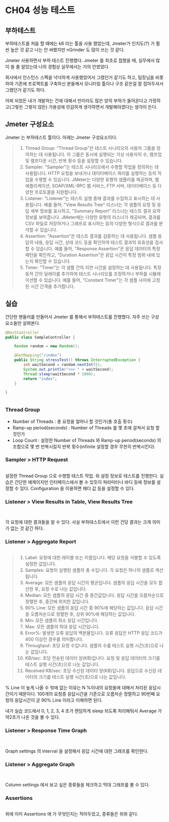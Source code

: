 # CH04 성능 테스트

## 부하테스트

부하테스트를 처음 할 때에는 k6 라는 툴을 사용 했었는데, Jmeter가 인지도(?) 가 훨씬 높은 것 같고 나는 안 써봤지만 nGrinder 도 많이 쓰는 것 같다.

Jmeter 사용하면서 부하 테스트 진행했다. Jmeter 를 최초로 접했을 때, 실무에서 많이 쓸 줄 알았는데 나의 경험상 실무에서는 거의 안썼었다.

회사에서 인스턴스 스펙을 넉넉하게 사용했었어서 그랬던거 같기도 하고, 팀장님을 비롯하여 기존에 프로젝트를 구축하신 분들께서 모니터링 툴이나 구조 같은걸 잘 잡아두셔서 그랬던거 같기도 하다.

어찌 되었든 내가 개발하는 건에 대해서 만이라도 많은 양의 부하가 들어온다고 가정하고(그렇든 그렇지 않든) 가용성에 민감하게 생각하면서 개발해야겠다는 생각이 든다.



## Jmeter 구성요소

Jmeter 는 부하테스트 툴이다. 아래는 Jmeter 구성요소이다.

> 1. Thread Group: "Thread Group"은 테스트 시나리오의 사용자 그룹을 정의하는 데 사용됩니다. 이 그룹은 동시에 실행되는 가상 사용자의 수, 램프업 및 램프다운 시간, 반복 횟수 등을 설정할 수 있습니다.
> 2. Sampler: "Sampler"는 테스트 시나리오에서 수행할 작업을 정의하는 데 사용됩니다. HTTP 요청을 보내거나 데이터베이스 쿼리를 실행하는 등의 작업을 수행할 수 있습니다. JMeter는 다양한 유형의 샘플러를 제공하며, 웹 애플리케이션, SOAP/XML-RPC 웹 서비스, FTP 서버, 데이터베이스 등 다양한 프로토콜을 지원합니다.
> 3. Listener: "Listener"는 테스트 실행 중에 결과를 수집하고 표시하는 데 사용됩니다. 예를 들어, "View Results Tree" 리스너는 각 샘플의 요청 및 응답 세부 정보를 표시하고, "Summary Report" 리스너는 테스트 결과 요약 정보를 보여줍니다. JMeter에는 다양한 유형의 리스너가 제공되며, 결과를 CSV 파일로 저장하거나 그래프로 표시하는 등의 다양한 형식으로 결과를 분석할 수 있습니다.
> 4. Assertion: "Assertion"은 테스트 결과를 검증하는 데 사용됩니다. 샘플 응답의 내용, 응답 시간, 상태 코드 등을 확인하여 테스트 결과의 유효성을 검사할 수 있습니다. 예를 들어, "Response Assertion"은 응답 데이터의 특정 패턴을 확인하고, "Duration Assertion"은 응답 시간이 특정 범위 내에 있는지 확인할 수 있습니다.
> 5. Timer: "Timer"는 각 샘플 간의 지연 시간을 설정하는 데 사용됩니다. 특정 동작 간의 딜레이를 추가하여 테스트 시나리오를 조정하거나 부하를 시뮬레이션할 수 있습니다. 예를 들어, "Constant Timer"는 각 샘플 사이에 고정된 시간 간격을 추가합니다.



## 실습

간단한 핸들러를 만들어서 Jmeter 를 통해서 부하테스트를 진행했다. 자주 쓰는 구성 요소들만 살펴본다.

```java
@RestController
public class SampleController {

    Random random = new Random();

    @GetMapping("/index")
    public String stressTest() throws InterruptedException {
        int waitSecond = random.nextInt(5);
        System.out.println(">>> " + waitSecond);
        Thread.sleep(waitSecond * 1000);
        return "index";
    }

}
```

<figure><img src="../../.gitbook/assets/image (5).png" alt=""><figcaption></figcaption></figure>

### Thread Group

* Number of Threads : 총 요청을 얼마나 할 것인가(총 호출 횟수)
* Ramp-up period(seconds) : Number of Threads 를 몇 초에 걸쳐서 요청 할 것인가
* Loop Count : 설정한 Number of Threads 와 Ramp-up period(seconds) 의 조합으로 몇 번 반복시킬지 반복 횟수(infinite 설정할 경우 무한히 반복시킨다)



### Sampler > HTTP Request

<figure><img src="../../.gitbook/assets/image (26).png" alt=""><figcaption></figcaption></figure>

설정한 Thread Group 으로 수행할 테스트 작업. 위 설정 정보로 테스트를 진행한다. 실습은 간단한 예제이지만 인터페이스에서 볼 수 있듯이 파라미터나 바디 등에 정보를 설정할 수 있다. Configuration 을 이용하면 헤더 값 등을 설정할 수 있다.



### Listener > View Results in Table, View Results Tree

<figure><img src="../../.gitbook/assets/image (15).png" alt=""><figcaption></figcaption></figure>

<figure><img src="../../.gitbook/assets/image (8).png" alt=""><figcaption></figcaption></figure>

각 요청에 대한 결과들을 알 수 있다. 사실 부하테스트에서 이런 건당 결과는 크게 의미가 없는 것 같긴 하다.

###

### Listener > Aggregate Report

<figure><img src="../../.gitbook/assets/image (20).png" alt=""><figcaption></figcaption></figure>

> 1. Label: 요청에 대한 레이블 또는 이름입니다. 해당 요청을 식별할 수 있도록 설정한 값입니다.
> 2. Samples: 요청이 실행된 샘플의 총 수입니다. 각 요청은 하나의 샘플로 계산됩니다.
> 3. Average: 모든 샘플의 응답 시간의 평균입니다. 샘플의 응답 시간을 모두 합산한 후, 요청 수로 나눈 값입니다.
> 4. Median: 모든 샘플의 응답 시간 중 중간값입니다. 응답 시간을 오름차순으로 정렬한 후, 중간에 위치한 값입니다.
> 5. 90% Line: 모든 샘플의 응답 시간 중 90%에 해당하는 값입니다. 응답 시간을 오름차순으로 정렬한 후, 상위 90%에 해당하는 값입니다.
> 6. Min: 모든 샘플의 최소 응답 시간입니다.
> 7. Max: 모든 샘플의 최대 응답 시간입니다.
> 8. Error%: 발생한 오류 응답의 백분율입니다. 오류 응답은 HTTP 응답 코드가 400 이상인 경우를 의미합니다.
> 9. Throughput: 초당 요청 수입니다. 샘플의 수를 테스트 실행 시간(초)으로 나눈 값입니다.
> 10. KB/sec: 초당 전송된 데이터 양(KB)입니다. 요청 및 응답 데이터의 크기를 테스트 실행 시간(초)으로 나눈 값입니다.
> 11. Received KB/sec: 초당 수신된 데이터 양(KB)입니다. 응답으로 수신된 데이터의 크기를 테스트 실행 시간(초)으로 나눈 값입니다.

% Line 이 높게 나올 수 밖에 없는 이유는 N %이내의 요청들에 대해서 처리된 응답시간이기 때문이다. 100개의 요청중 응답시간을 기준으로 오름차순 정렬하고 90번째 요청의 응답시간이 곧 90% Line 이라고 이해하면 된다.

내가 실습 코드에서 0, 1, 2, 3, 4 초가 랜덤하게 sleep 되도록 처리해둬서 Average 가 약2초가 나온 것을 볼 수 있다.



### Listener > Response Time Graph

<figure><img src="../../.gitbook/assets/image (12).png" alt=""><figcaption></figcaption></figure>

<figure><img src="../../.gitbook/assets/image (14).png" alt=""><figcaption></figcaption></figure>

Graph settings 의 interval 을 설정해서 응답 시간에 대한 그래프를 확인한다.



### Listener >  Aggregate Graph

<figure><img src="../../.gitbook/assets/image (22).png" alt=""><figcaption></figcaption></figure>

<figure><img src="../../.gitbook/assets/image.png" alt=""><figcaption></figcaption></figure>

Column settings 에서 보고 싶은 종류들을 체크하고 막대 그래프를 볼 수 있다.



### Assertions

<figure><img src="../../.gitbook/assets/image (4).png" alt=""><figcaption></figcaption></figure>

위에 이미 Assertions 에 가 무엇인지는 적어두었고, 종류들은 위와 같다.
